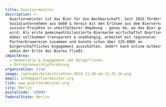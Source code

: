 ```yaml
---
title: Quartiermeister
description: >-
  Quartiermeister ist das Bier für die Nachbarschaft. Seit 2012 fördert das
  Sozialunternehmen aus GmbH & Verein mit den Erlösen aus dem Bierverkauf
  soziale Projekte in unmittelbarer Umgebung - genau da, wo das Bier getrunken
  wird. Als erste gemeinwohlbilanzierte Biermarke wirtschaftet Quartiermeister
  dabei vollkommen transparent & unabhängig, arbeitet mit regionalen
  Partnerbrauereien zusammen und konnte schon über 125.000€ an
  bürgerschaftliches Engagement ausschütten. Jede*r kann online mitbestimmen,
  wohin der Erlös des Bieres fließt.
impactArea:
  - Demokratie & Engagement von Bürger*innen
  - Entrepreneurshipförderung
organization: true
image: /uploads/bildschirmfoto-2018-11-28-um-15.25.36.png
email: info@quartiermeister.org
link: www.quartiermeister.org
city: Berlin
postalCode: '10999'
federalState: Berlin
---
```


